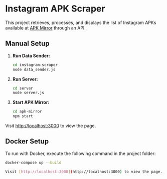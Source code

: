 # Instagram APK Scraper

This project retrieves, processes, and displays the list of Instagram APKs available at [APK Mirror](https://www.apkmirror.com/uploads/?appcategory=instagram-instagram) through an API.

## Manual Setup

1. **Run Data Sender:**

    ```bash
    cd instagram-scraper
    node data_sender.js
    ```

2. **Run Server:**

    ```bash
    cd server
    node server.js
    ```

3. **Start APK Mirror:**

    ```bash
    cd apk-mirror
    npm start
    ```

Visit [http://localhost:3000](http://localhost:3000) to view the page.

## Docker Setup

To run with Docker, execute the following command in the project folder:

```bash
docker-compose up --build

Visit [http://localhost:3000](http://localhost:3000) to view the page.
